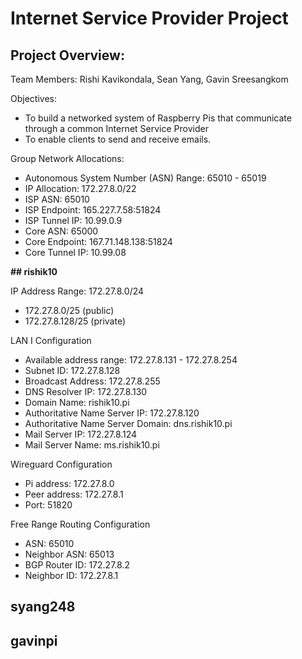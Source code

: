 # Internet Service Provider Project

## Project Overview:
Team Members: Rishi Kavikondala, Sean Yang, Gavin Sreesangkom

Objectives:
- To build a networked system of Raspberry Pis that communicate through a common Internet Service Provider 
- To enable clients to send and receive emails.

Group Network Allocations:
- Autonomous System Number (ASN) Range: 65010 - 65019
- IP Allocation: 172.27.8.0/22
- ISP ASN: 65010
- ISP Endpoint: 165.227.7.58:51824
- ISP Tunnel IP: 10.99.0.9
- Core ASN: 65000
- Core Endpoint: 167.71.148.138:51824
- Core Tunnel IP: 10.99.08

**## rishik10**

IP Address Range: 172.27.8.0/24
- 172.27.8.0/25 (public)
- 172.27.8.128/25 (private)

LAN I Configuration
- Available address range: 172.27.8.131 - 172.27.8.254
- Subnet ID: 172.27.8.128
- Broadcast Address: 172.27.8.255
- DNS Resolver IP: 172.27.8.130
- Domain Name: rishik10.pi
- Authoritative Name Server IP: 172.27.8.120
- Authoritative Name Server Domain: dns.rishik10.pi
- Mail Server IP: 172.27.8.124
- Mail Server Name: ms.rishik10.pi

Wireguard Configuration
- Pi address: 172.27.8.0
- Peer address: 172.27.8.1
- Port: 51820

Free Range Routing Configuration
- ASN: 65010
- Neighbor ASN: 65013
- BGP Router ID: 172.27.8.2
- Neighbor ID: 172.27.8.1

## syang248


## gavinpi
